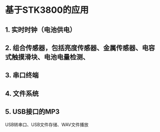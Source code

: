 # 基于STK3800的应用

## 1. 实时时钟（电池供电）


## 2. 组合传感器，包括亮度传感器、金属传感器、电容式触摸滑块、电池电量检测、
## 3. 串口终端
## 4. 文件系统
## 5. USB接口的MP3
USB转串口、USB文件存储、WAV文件播放

